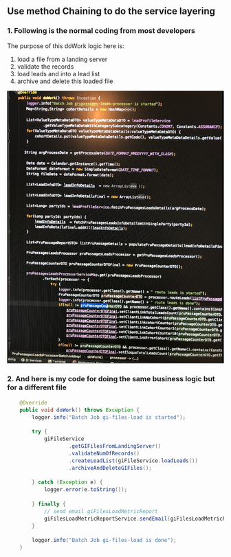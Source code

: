 ## Use method Chaining to do the service layering

### 1. Following is the normal coding from most developers
The purpose of this doWork logic here is:
1. load a file from a landing server
2. validate the records
3. load leads and into a lead list
4. archive and delete this loaded file

![](../images/NormalCoding.png)

### 2. And here is my code for doing the same business logic but for a different file

```Java
    @Override
    public void doWork() throws Exception {
        logger.info("Batch Job gi-files-load is started");

        try {
            giFileService
                    .getGIFilesFromLandingServer()
                    .validateNumOfRecords()
                    .createLeadList(giFileService.loadLeads())
                    .archiveAndDeleteGIFiles();

        } catch (Exception e) {
            logger.error(e.toString());

        } finally {
            // send email giFilesLoadMetricReport
            giFilesLoadMetricReportService.sendEmail(giFilesLoadMetricReport);
        }

        logger.info("Batch Job gi-files-load is done");
    }
```